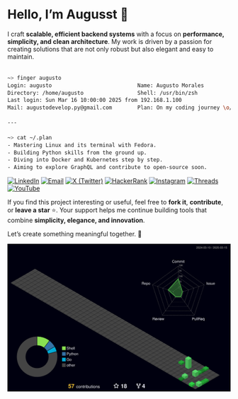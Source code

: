 # Hello, I’m Augusst 👋 

I craft **scalable, efficient backend systems** with a focus on **performance, simplicity, and clean architecture**. My work is driven by a passion for creating solutions that are not only robust but also elegant and easy to maintain.

``` bash

~> finger augusto  
Login: augusto                           Name: Augusto Morales  
Directory: /home/augusto                 Shell: /usr/bin/zsh  
Last login: Sun Mar 16 10:00:00 2025 from 192.168.1.100  
Mail: augustodevelop.py@gmail.com        Plan: On my coding journey \o/

---

~> cat ~/.plan  
- Mastering Linux and its terminal with Fedora.  
- Building Python skills from the ground up.  
- Diving into Docker and Kubernetes step by step.  
- Aiming to explore GraphQL and contribute to open-source soon.

```

[![LinkedIn](https://img.shields.io/badge/-LinkedIn-0077B5?style=flat&logo=linkedin&logoColor=white)](https://linkedin.com/in/augusto-morales)
[![Email](https://img.shields.io/badge/-Email-D44638?style=flat&logo=gmail&logoColor=white)](mailto:augustodevelop.py@gmail.com)
[![X (Twitter)](https://img.shields.io/badge/-X%20(Twitter)-000000?style=flat&logo=x&logoColor=white)](https://x.com/AugusstMorales)
[![HackerRank](https://img.shields.io/badge/-HackerRank-00EA64?style=flat&logo=hackerrank&logoColor=white)](https://www.hackerrank.com/augustomorales)
[![Instagram](https://img.shields.io/badge/-Instagram-E4405F?style=flat&logo=instagram&logoColor=white)](https://instagram.com/augusst_morales)
[![Threads](https://img.shields.io/badge/-Threads-000000?style=flat&logo=threads&logoColor=white)](https://www.threads.net/@augusst_morales)
[![YouTube](https://img.shields.io/badge/-YouTube-FF0000?style=flat&logo=youtube&logoColor=white)](https://www.youtube.com/@AugusstMorales)

If you find this project interesting or useful, feel free to **fork it**, **contribute**, or **leave a star** ⭐️. Your support helps me continue building tools that combine **simplicity, elegance, and innovation**.

Let’s create something meaningful together. 🚀

![](./profile-3d-contrib/profile-night-green.svg) 


